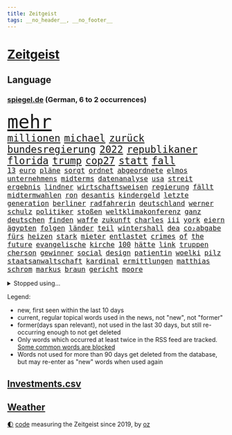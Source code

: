 ```yaml
---
title: Zeitgeist
tags: __no_header__, __no_footer__
---
```


# [Zeitgeist](https://oliz.io/zeitgeist/)

## Language

<h3><a href="https://www.spiegel.de" target="_blank">spiegel.de</a> (German, 6 to 2 occurrences)</h3>
<p style="font-family:monospace">
<span style="font-size:32pt"><a href="news_links.html#mehr" class="current">mehr</a></span>
<br>
<span style="font-size:17pt"><a href="news_links.html#millionen" class="current">millionen</a></span>
<span style="font-size:17pt"><a href="news_links.html#michael" class="current">michael</a></span>
<span style="font-size:17pt"><a href="news_links.html#zurück" class="current">zurück</a></span>
<span style="font-size:17pt"><a href="news_links.html#bundesregierung" class="current">bundesregierung</a></span>
<span style="font-size:17pt"><a href="news_links.html#2022" class="current">2022</a></span>
<span style="font-size:17pt"><a href="news_links.html#republikaner" class="current">republikaner</a></span>
<span style="font-size:17pt"><a href="news_links.html#florida" class="current">florida</a></span>
<span style="font-size:17pt"><a href="news_links.html#trump" class="current">trump</a></span>
<span style="font-size:17pt"><a href="news_links.html#cop27" class="current">cop27</a></span>
<span style="font-size:17pt"><a href="news_links.html#statt" class="current">statt</a></span>
<span style="font-size:17pt"><a href="news_links.html#fall" class="current">fall</a></span>
<br>
<span style="font-size:12pt"><a href="news_links.html#13" class="current">13</a></span>
<span style="font-size:12pt"><a href="news_links.html#euro" class="current">euro</a></span>
<span style="font-size:12pt"><a href="news_links.html#pläne" class="current">pläne</a></span>
<span style="font-size:12pt"><a href="news_links.html#sorgt" class="current">sorgt</a></span>
<span style="font-size:12pt"><a href="news_links.html#ordnet" class="current">ordnet</a></span>
<span style="font-size:12pt"><a href="news_links.html#abgeordnete" class="current">abgeordnete</a></span>
<span style="font-size:12pt"><a href="news_links.html#elmos" class="current">elmos</a></span>
<span style="font-size:12pt"><a href="news_links.html#unternehmens" class="current">unternehmens</a></span>
<span style="font-size:12pt"><a href="news_links.html#midterms" class="current">midterms</a></span>
<span style="font-size:12pt"><a href="news_links.html#datenanalyse" class="current">datenanalyse</a></span>
<span style="font-size:12pt"><a href="news_links.html#usa" class="current">usa</a></span>
<span style="font-size:12pt"><a href="news_links.html#streit" class="current">streit</a></span>
<span style="font-size:12pt"><a href="news_links.html#ergebnis" class="current">ergebnis</a></span>
<span style="font-size:12pt"><a href="news_links.html#lindner" class="current">lindner</a></span>
<span style="font-size:12pt"><a href="news_links.html#wirtschaftsweisen" class="current">wirtschaftsweisen</a></span>
<span style="font-size:12pt"><a href="news_links.html#regierung" class="current">regierung</a></span>
<span style="font-size:12pt"><a href="news_links.html#fällt" class="current">fällt</a></span>
<span style="font-size:12pt"><a href="news_links.html#midtermwahlen" class="current">midtermwahlen</a></span>
<span style="font-size:12pt"><a href="news_links.html#ron" class="current">ron</a></span>
<span style="font-size:12pt"><a href="news_links.html#desantis" class="current">desantis</a></span>
<span style="font-size:12pt"><a href="news_links.html#kindergeld" class="current">kindergeld</a></span>
<span style="font-size:12pt"><a href="news_links.html#letzte" class="current">letzte</a></span>
<span style="font-size:12pt"><a href="news_links.html#generation" class="current">generation</a></span>
<span style="font-size:12pt"><a href="news_links.html#berliner" class="current">berliner</a></span>
<span style="font-size:12pt"><a href="news_links.html#radfahrerin" class="current">radfahrerin</a></span>
<span style="font-size:12pt"><a href="news_links.html#deutschland" class="current">deutschland</a></span>
<span style="font-size:12pt"><a href="news_links.html#werner" class="current">werner</a></span>
<span style="font-size:12pt"><a href="news_links.html#schulz" class="new">schulz</a></span>
<span style="font-size:12pt"><a href="news_links.html#politiker" class="current">politiker</a></span>
<span style="font-size:12pt"><a href="news_links.html#stoßen" class="current">stoßen</a></span>
<span style="font-size:12pt"><a href="news_links.html#weltklimakonferenz" class="current">weltklimakonferenz</a></span>
<span style="font-size:12pt"><a href="news_links.html#ganz" class="current">ganz</a></span>
<span style="font-size:12pt"><a href="news_links.html#deutschen" class="current">deutschen</a></span>
<span style="font-size:12pt"><a href="news_links.html#finden" class="current">finden</a></span>
<span style="font-size:12pt"><a href="news_links.html#waffe" class="current">waffe</a></span>
<span style="font-size:12pt"><a href="news_links.html#zukunft" class="current">zukunft</a></span>
<span style="font-size:12pt"><a href="news_links.html#charles" class="current">charles</a></span>
<span style="font-size:12pt"><a href="news_links.html#iii" class="current">iii</a></span>
<span style="font-size:12pt"><a href="news_links.html#york" class="current">york</a></span>
<span style="font-size:12pt"><a href="news_links.html#eiern" class="new">eiern</a></span>
<span style="font-size:12pt"><a href="news_links.html#ägypten" class="current">ägypten</a></span>
<span style="font-size:12pt"><a href="news_links.html#folgen" class="current">folgen</a></span>
<span style="font-size:12pt"><a href="news_links.html#länder" class="current">länder</a></span>
<span style="font-size:12pt"><a href="news_links.html#teil" class="current">teil</a></span>
<span style="font-size:12pt"><a href="news_links.html#wintershall" class="current">wintershall</a></span>
<span style="font-size:12pt"><a href="news_links.html#dea" class="new">dea</a></span>
<span style="font-size:12pt"><a href="news_links.html#co₂abgabe" class="new">co₂abgabe</a></span>
<span style="font-size:12pt"><a href="news_links.html#fürs" class="current">fürs</a></span>
<span style="font-size:12pt"><a href="news_links.html#heizen" class="current">heizen</a></span>
<span style="font-size:12pt"><a href="news_links.html#stark" class="current">stark</a></span>
<span style="font-size:12pt"><a href="news_links.html#mieter" class="current">mieter</a></span>
<span style="font-size:12pt"><a href="news_links.html#entlastet" class="current">entlastet</a></span>
<span style="font-size:12pt"><a href="news_links.html#crimes" class="new">crimes</a></span>
<span style="font-size:12pt"><a href="news_links.html#of" class="current">of</a></span>
<span style="font-size:12pt"><a href="news_links.html#the" class="current">the</a></span>
<span style="font-size:12pt"><a href="news_links.html#future" class="current">future</a></span>
<span style="font-size:12pt"><a href="news_links.html#evangelische" class="new">evangelische</a></span>
<span style="font-size:12pt"><a href="news_links.html#kirche" class="current">kirche</a></span>
<span style="font-size:12pt"><a href="news_links.html#100" class="current">100</a></span>
<span style="font-size:12pt"><a href="news_links.html#hätte" class="current">hätte</a></span>
<span style="font-size:12pt"><a href="news_links.html#link" class="current">link</a></span>
<span style="font-size:12pt"><a href="news_links.html#truppen" class="current">truppen</a></span>
<span style="font-size:12pt"><a href="news_links.html#cherson" class="current">cherson</a></span>
<span style="font-size:12pt"><a href="news_links.html#gewinner" class="current">gewinner</a></span>
<span style="font-size:12pt"><a href="news_links.html#social" class="current">social</a></span>
<span style="font-size:12pt"><a href="news_links.html#design" class="current">design</a></span>
<span style="font-size:12pt"><a href="news_links.html#patientin" class="current">patientin</a></span>
<span style="font-size:12pt"><a href="news_links.html#woelki" class="current">woelki</a></span>
<span style="font-size:12pt"><a href="news_links.html#pilz" class="current">pilz</a></span>
<span style="font-size:12pt"><a href="news_links.html#staatsanwaltschaft" class="current">staatsanwaltschaft</a></span>
<span style="font-size:12pt"><a href="news_links.html#kardinal" class="current">kardinal</a></span>
<span style="font-size:12pt"><a href="news_links.html#ermittlungen" class="current">ermittlungen</a></span>
<span style="font-size:12pt"><a href="news_links.html#matthias" class="current">matthias</a></span>
<span style="font-size:12pt"><a href="news_links.html#schrom" class="new">schrom</a></span>
<span style="font-size:12pt"><a href="news_links.html#markus" class="current">markus</a></span>
<span style="font-size:12pt"><a href="news_links.html#braun" class="current">braun</a></span>
<span style="font-size:12pt"><a href="news_links.html#gericht" class="current">gericht</a></span>
<span style="font-size:12pt"><a href="news_links.html#moore" class="new">moore</a></span>
</p>
<details>
<summary>Stopped using...</summary>
<p class="former" style="font-size:12pt">
einwohner(748) früh(748) aufgerufen(747) bernd(747) ruhe(747) coronaregeln(746) kliniken(746) menge(746) neuinfektionen(746) reiner(746) senat(746) volker(746) gesamte(745) manager(745) mitte(745) privaten(745) terroristen(745) vermutlich(745) zuerst(745) bayerische(744) bundesrepublik(744) ddr(744) erinnerungen(744) hört(744) million(744) regisseur(744) schlimm(744) schwedische(744) spanier(744) trägt(744) badenwürttembergs(743) bayerns(743) erheblich(743) gemeinde(743) gemessen(743) hollywood(743) ifoinstitut(743) protestiert(743) treibt(743) alpen(742) bedeuten(742) bundesland(742) eugh(742) hongkong(742) standort(742) theater(742) verfolgen(742) jörg(741) kochinstitut(741) mutmaßlich(741) provinz(741) sicherte(741) spektakulär(741) todesfälle(741) usamerikaner(741) andrea(740) anthony(740) bayerischen(740) cdupolitiker(740) dietmar(740) erzählen(740) kanzlerin(740) kontrolliert(740) leichen(740) richterin(740) rki(740) stößt(740) walter(740) ökonom(740) argumente(739) aufs(739) kapitol(739) null(739) schwierigkeiten(739) siebentageinzidenz(739) teilnehmer(739) 125(738) 44(738) billionen(738) dominiert(738) englischen(738) hans(738) medikamente(738) rückschlag(738) verbindung(738) voller(738) öffentlichkeit(738) demonstrationen(737) ehren(737) einzug(737) kommission(737) länge(737) selben(737) verspielt(737) wales(737) debüt(736) hamilton(736) leyen(736) riss(736) sinken(736) beachten(735) leid(735) persönlich(735) verbindet(735) verlierer(735) wären(735) trauen(734) schlagzeilen(733) studien(733) störung(733) tonnen(733) trennen(733) viertelfinale(733) anteil(732) aufklären(732) bekamen(732) lieferten(732) entwickeln(731) festgestellt(731) schmidt(731) beschränkungen(730) inzidenz(730) stärke(730) älteren(730) eigener(729) fortgesetzt(729) philipp(729) polnische(729) schwerem(729) ständig(729) begriff(728) jemen(728) töten(728) aktivistin(727) näher(727) porsche(727) produzieren(727) sozialdemokraten(727) spektakuläre(727) aktiv(726) coronatests(726) gaben(726) impfkampagne(724) nase(724) gesundheitsministerium(723) prognosen(723) varianten(723) antonio(722) nah(722) alexandra(721) engpässe(721) garten(721) stieß(721) amerikas(719) singapur(719) richard(718) bester(716) chats(716) trug(716) züge(716) fußballem(715) sergio(715) enttäuschung(714) regelung(714) produziert(712) stört(712) profis(710) angeboten(709) heutigen(709) uhaft(709) schock(707) bundesnetzagentur(703) mindestlohn(703) 91(701) laufbahn(699) patzt(699) ursprünglich(699) entspannt(693) palästinenser(693) strukturen(686) flog(684) größe(673) gelangt(668) leiter(658) mallorca(651) lieferketten(647) autobauer(628) fuhren(627) bein(605) kannte(604) medaille(600) strecken(576) 15jähriger(571) lahm(571) diplomatische(568) reisenden(565) vehement(554) finanziert(543) stoltenberg(542) trost(537) eskalierte(534) bka(533) dynamo(525) deutschkolumne(511) gegend(509) lehren(506) parlamentswahlen(502) flohen(501) kw(497) mangelware(495) geflüchtet(488) leichten(486) füllen(479) zerstörte(479) kilogramm(472) coup(465) boston(461) floh(460) brücken(456) oberbayern(449) amoklauf(445) komitee(443) erfolgreichste(442) 120(438) norwegischen(438) highlights(431) bedrohen(430) genervt(430) gesammelt(425) händen(420) anlage(417) ausfälle(416) regierte(416) nouripour(415) omid(415) zeitungsbericht(415) niedergang(414) überraschende(411) hawaii(410) staatspräsident(403) teamkollege(401) autounfall(399) gesetzentwurf(399) messe(396) fünftel(395) spiegelkorrespondent(395) grafiken(392) anton(391) elfjährige(389) erzbischof(389) exklusiven(388) geladen(388) mehrwertsteuer(388) bedrängnis(386) millionenhöhe(386) einigt(383) kleinere(381) briefe(380) einschätzungen(372) coronalage(366) andrang(362) ostdeutschland(358) schlimme(358) gap(357) siegerin(357) 30000(356) 41(355) beliebt(353) härte(353) rechtsextremer(353) schülerin(353) kardashian(351) baldwin(348) generationen(348) gasknappheit(347) verwehrt(345) euländer(344) donbass(342) 77(337) empfindliche(333) vatikan(332) gewaltsamen(331) energiekonzern(323) 87(312) verabschieden(312) eukommissionschefin(308) wiegen(306) einzig(303) frühe(302) beamter(301) brown(301) sanitäter(299) organisiert(298) finnlands(297) problematisch(296) audi(294) oscar(293) sozialleistungen(293) allzu(288) stuhl(288) wimbledon(288) wolf(285) zusammenhalt(283) mutigen(282) lebensmittelpreise(280) versteigerung(280) berichteten(279) kassel(277) spielern(276) baute(273) rio(273) vielfalt(273) spaltung(272) glanz(271) tourist(270) handelte(268) iraner(266) verweisen(266) marilyn(264) helikopter(263) dresdner(261) dramatischer(260) abzuwenden(259) herausgefunden(259) stuttgarter(259) experiment(257) weltgrößte(256) barbara(255) philosoph(255) runter(254) abgeschnitten(252) schätzt(252) zurecht(252) verpflichtende(251) fraglich(250) schnellste(250) infolge(248) abschaffung(247) anhalten(245) weltgesundheitsorganisation(245) radprofi(244) funk(242) hagelt(242) krause(242) ansprache(241) motiven(240) 19jährige(239) akt(239) problems(239) zivilen(239) gestärkt(235) flughafens(234) zugesagt(233) analysen(232) drittes(232) bezahlung(230) finaleinzug(230) gebiete(228) 170(226) befanden(225) sanktionspaket(225) sportart(225) sang(223) verfolgungsjagd(222) austausch(221) hochschule(221) bargeld(219) ferne(219) h(219) beitritt(218) greg(214) ungewiss(214) glaubten(213) monarchie(213) patrick(212) achtzigern(210) breiten(210) landung(210) drücken(209) klassenzimmer(209) abgeschoben(208) niedersächsischen(208) trier(207) burkhard(205) leitungen(205) regie(205) leclerc(204) pole(203) rauch(203) smarten(203) wiedervereinigung(203) downsyndrom(202) frauenfußball(202) raketenangriff(201) natobeitritt(200) auszugehen(199) emtitel(198) verfolgung(198) formel1rennen(197) freundinnen(197) zuflucht(197) g20(196) spielerinnen(196) fußballerinnen(195) zuschauern(195) prag(194) bauten(192) fair(192) humor(192) orientierung(192) wärmer(192) kräften(191) riskieren(191) bühnen(190) pipelines(190) gesenkt(189) packenden(189) lehrerverbände(188) rechenschaft(187) 46(186) fellner(185) jamal(184) kotropfen(184) nachfolgerin(184) meeresspiegel(183) qualifikation(183) festland(182) gewaltverbrechen(182) nordrheinwestfälischen(181) sammelte(181) bogen(180) ausbeutung(179) bergsteiger(178) generalstaatsanwaltschaft(177) schindler(177) verwechslung(176) arminia(175) bayreuth(173) schwedens(173) wehrmacht(172) anrecht(171) boomt(171) mysteriösen(170) szenario(170) terrorakt(170) aufsteiger(167) brände(167) dänische(167) schwedischen(166) set(166) entbunden(165) rüsten(165) stürmte(165) überfüllten(165) di(163) alec(162) walker(162) wütende(162) händeringend(161) kürzt(161) münchens(161) ablesen(160) kleinem(160) vorrang(160) ankara(159) konzerte(159) privatleute(159) wasserknappheit(159) plagt(158) stramm(158) zurückgelassen(158) assadregimes(157) ewigen(157) momentan(156) lngterminal(155) erleichtert(154) frodeno(154) vermittelte(154) vorgeschrieben(154) längerer(153) schutzmasken(153) umbringen(153) traktor(152) bgh(151) boote(151) tschechische(151) kai(150) kleid(150) monroe(149) nationalisten(149) dürren(148) balkon(147) weitreichenden(147) detailliert(146) gremiums(146) hadert(146) starkgemacht(146) vergewaltiger(145) debattiert(144) bezirk(143) elfmeterschießen(143) japanische(143) selbstbestimmung(143) verkörperte(143) beruhigen(142) günter(142) nervös(142) studiert(142) ulrich(141) bistum(140) exmann(140) handgreiflich(140) ortskräfte(140) toben(140) malaika(139) stürmten(138) anhaltende(137) bedrohte(137) einschlafen(137) junta(137) rechtlich(137) empfehlungen(136) riefen(136) uvalde(136) kandidiert(135) spacey(135) spätes(135) erstickte(134) triumphierte(134) unhcr(134) joshua(133) kimmich(133) lenkt(133) nächster(133) prince(133) bar(131) schergen(131) wohnmobil(131) zuwanderer(131) betreuung(130) haushaltspolitik(130) periode(130) teamchef(130) geschäftsmodell(129) charakterlichen(128) linker(128) verschrieben(128) andrew(126) angezählt(126) bahnsteig(126) pendler(126) putsch(126) unentschieden(126) bruno(124) nähert(124) posse(124) sahen(124) übernahmen(124) favre(123) schwul(123) südlich(123) verfassungsänderung(123) 20jähriger(122) rechtskräftig(122) keinerlei(121) nahrung(121) persönlicher(121) kämen(120) rudert(120) brett(119) wmhalbfinale(119) einschlagen(117) mob(117) schlachten(117) wozu(117) beurlaubt(116) fashion(116) löcher(116) regenbogenfahne(116) befördert(115) bemerkenswert(115) glücklos(115) hardliner(115) pay(115) plakate(115) riesig(114) 52(113) bremsten(113) kadyrow(113) ramsan(113) technologie(113) temperatur(113) zeige(113) campus(112) passau(112) feststellen(111) geeigneten(111) hungernden(111) weltstar(111) überwunden(111) rast(110) hof(109) verstoßen(109) eautos(108) extra(108) hosen(108) katholiken(108) kilo(108) sehe(108) alain(107) elvis(107) energieunternehmen(107) mogelpackung(107) niedersachsens(107) zelt(107) kette(106) orientieren(106) ausmaße(105) erlegen(105) frauenrechte(105) week(105) zuhause(105) bergregion(104) funktionierte(104) oslo(104) gustav(103) layla(103) bahnstreik(102) brettspiel(102) eingeschlagen(102) billig(101) paulo(101) são(101) 17jährigen(100) handgemenge(100) na(100) partien(100) schlief(100) achterbahn(99) lucas(98) patientinnen(97) sexistische(97) folgten(96) klagten(96) verbands(96) aktueller(95) außenwelt(95) edinburgh(95) haller(95) saisonauftakt(95) högel(94) niels(94) mitentscheiden(93) privater(93) verträge(93) wählten(93) lokomotive(92) nördlich(92) doppelleben(91) gefährt(91) lizenzen(91) pistorius(91) prüfungen(91) topverdiener(91) verblüffende(91) ausreißer(90) bergwanderer(90) demografische(90) grönland(90) massentauglich(90) onlinemarktplatz(90) tagebücher(90) 6000(89) ablaufen(89) abschneidet(89) erzeugen(89) gassperren(89) menschenrechtsorganisationen(89) drehten(88) filmregisseur(88) freispruch(88) mangellage(88) skifahrer(88) toilette(88) format(87) anfühlt(86) ausbleiben(86) gelähmt(86) grundsteuer(86) känguru(86) rechtsradikaler(86) rollendes(86) salz(86) vermietern(86) anhaltspunkte(85) feststellung(85) handgreiflichkeiten(85) raubt(85) scheiterten(85) sinatra(85) sommerfest(85) sterberate(85) uber(85) wuchtigen(85) zugverkehr(85) kategorie(84) schockmoment(84) schottischen(84) verabreicht(84) wettbewerbe(84) entgegengestellt(83) radfahrer(83) realpolitik(83) 132(82) 60jährige(82) größtes(82) milizen(82) sicherheitslage(82) woman(82) überragte(82) aufrechterhalten(81) dänischer(81) gender(81) hallo(81) lokalen(81) unterschlupf(81) aufatmen(80) befeuern(80) diffusen(80) laute(80) markenkern(80) nordsyrien(80) rekruten(80) 134(79) bestritten(79) kanalinsel(79) mateusz(79) schlossen(79) gefühlt(78) gesang(78) heizung(78) trailer(78) umverteilung(78) entgegenwirken(77) farce(77) seid(77) torpediert(77) üblich(77) holten(76) landeschef(76) notbremsung(76) supermarktkette(76) twitteraccount(76) bestsellerautor(75) hinterlegt(75) preissteigerung(75) 14jährige(74) 8000(74) kriselnden(74) manipulation(74) passte(74) rauf(74) vereinbarten(74) einzuziehen(73) mansplaining(73) modediscounter(73) notfallplan(73) nothing(73) prototypen(73) stabhochspringer(73) gleichberechtigten(72) jared(72) marvin(72) prosieben(72) pullover(72) rudolph(72) shitstorm(72) verpflichtungen(72) überwiegend(72) coronaisolation(71) familienurlaub(71) ghislaine(71) krankenhausgesellschaft(71) maxwell(71) mitansehen(71) politikwissenschaftler(71) spieleklassiker(71) vergebens(71) vorschlagen(71) wunden(71) angeln(70) baerbocks(70) befreite(70) eingekesselt(70) ost(70) souveräner(70) synodaler(70) vertuscht(70) evakuieren(69) fremdverschulden(69) isolationspflicht(69) parteikollegin(69) professor(69) slogan(69) straelen(69) walisischen(69) zuschüssen(69) ermutigt(68) generalleutnant(68) satan(68) siegessicher(68) sozialsystem(68) streiks(68) 25000(67) bambi(67) indischer(67) kapazität(67) steuerpläne(67) widersprach(67) andauernden(66) erhebliches(66) garantiert(66) schenkte(66) staatsfernsehens(66) 131(65) anwärter(65) gasumlage(65) großflächige(65) kriegstreiberin(65) petraeus(65) stärkt(65) unoflüchtlingshilfswerk(65) besetzung(64) booten(64) canceln(64) drüben(64) eingeschlossene(64) endstation(64) skelettierte(64) usgeneral(64) wünsche(64) 138(63) fußballzweitligist(63) leistet(63) leiterin(63) manövern(63) modeste(63) nahles(63) uralte(63) ussenat(63) 43jährigen(62) abgelegensten(62) beleidigte(62) films(62) frachtschiff(62) künste(62) leverkusener(62) musiala(62) porträt(62) achterbahnfahrt(61) disco(61) gesunde(61) lederhosen(61) linder(61) marken(61) unfassbare(61) viertligist(61) aufgewachsen(60) handbremse(60) klassenzimmern(60) volksparkstadion(60) völkerrechtswidrig(60) erklärten(59) janeiro(59) 63(58) coronainfektionen(58) festzelt(58) steuerentlastung(58) verschlossen(58) übernahm(58) befehlsgeber(57) filzaffäre(57) ironman(57) kappt(57) keinesfalls(57) lebensgefährliche(57) patzte(57) verurteilter(57) vorbestrafter(57) weigerte(57) anfangs(56) geldwäsche(56) ramona(56) steuersatz(56) websites(56) abfedern(55) ballkontakt(55) bronzemedaille(55) einstand(55) gebot(55) oscarpreisträger(55) woanders(55) ardchef(54) audretsch(54) filmfest(54) flüchtling(54) 19jährigen(53) altern(53) cumexskandal(53) entschlossene(53) fische(53) gott(53) havanna(53) kubas(53) schmuck(53) wallraff(53) abschläge(52) sabotageakten(52) twittert(52) analysieren(51) annexion(51) geöffnete(51) jackson(51) missverständnis(51) rutschen(51) tätern(51) wohlwollen(51) glaubwürdigkeit(50) gräbt(50) richtete(50) schlaganfall(50) spülen(50) angler(49) auseinander(49) auszählungen(49) beschaffen(49) detonierte(49) gekracht(49) lettland(49) populär(49) unternimmt(49) bellen(48) finne(48) randale(48) senkung(48) verbal(48) abgabefrist(47) haufen(47) rückten(47) unomenschenrechtsbüro(47) drehbuchautor(46) staatsfonds(46) zweistellig(46) causa(45) eröffneten(45) feierlaune(45) fernhalten(45) kinderbuch(45) ladekabel(45) pilotengewerkschaft(45) tabellenplatz(45) absatz(44) befürworten(44) eignung(44) entgehen(44) fortuna(44) irgendwie(44) klang(44) nervösen(44) rekordzahl(44) speisen(44) wyoming(44) biermann(43) indigener(43) vorreiter(43) feierten(42) rassistischer(42) spiegeltitelgeschichte(42) versiegt(42) vertuschung(42) yorker(42) zerlegt(42) brummt(41) geteilt(41) recherchierte(41) rechnungen(41) usbörsenaufsicht(41) verfügbaren(41) versuchter(41) leistungssport(40) aufholjagd(39) ausbilden(39) berührt(39) erkältungssymptome(39) fraktionsvize(39) produzenten(39) riga(39) austragen(38) chengdu(38) vorbeikommen(38) antideutsche(37) ausgestattet(37) breite(37) eingenommen(37) grundsätzliche(37) senioren(37) singer(37) dracula(36) finanzministerium(36) menopause(36) republikanische(36) toren(36) wohngeld(36) iranerinnen(35) laos(35) lasst(35) leverkusens(35) listen(35) stemmen(35) tel(35) tüten(35) gegenangriff(34) himalaja(34) lebensmittelhändler(34) realitystar(34) seidl(34) überraschender(34) expertenteam(33) freiwilliger(33) lungeninfektion(33) malte(33) podiumsdiskussion(33) schulbezirk(33) spdministerpräsident(33) verwirrt(33) zurückeroberten(33) zurückgekommen(33) abgrenzung(32) baltische(32) eautobauer(32) entkam(32) recherche(32) titelverteidigung(32) verursachte(32) wahlgang(32) überqueren(32) denis(31) elften(31) gebrauchen(31) holocaustüberlebende(31) prozessauftakt(31) rängen(31) bluthund(30) diensten(30) gaspipelines(30) gedächtnisverlust(30) gesunkenen(30) vollmundigen(30) ausnahmsweise(29) beliefern(29) betrogen(29) fachmesse(29) glückwünsche(29) maschinenpistole(29) thatcher(29) versorgern(29) verzögern(29) bedeutendsten(28) irland(28) vermasselte(28) angelina(27) eingriff(27) fußballfans(27) handelskette(27) jolie(27) modewelt(27) nationaltrainer(27) publikumsliebling(27) sparta(27) verschenkt(27) a3(26) abschöpfung(26) enthauptet(26) kolonialismus(26) stillstand(26) triathlon(26) wandgemälde(26) auszug(25) gigantischen(25) lähmungen(25) protestcamp(25) vattenfall(25) wendepunkt(25) angreifen(24) aviv(24) bedeutende(24) erschließen(24) festung(24) finanzämter(24) passagier(24) tshirt(24) anstrengen(23) atmet(23) autorennen(23) eigenschaften(23) einsamkeit(23) erwähnung(23) graz(23) illegales(23) mitteilte(23) ostfriesland(23) zahnarzt(23) zähne(23) buckingham(22) filmgeschichte(22) kompliziert(22) milliardenjongleur(22) nachbarstaat(22) palace(22) prunkvollen(22) aussortiert(21) auswärtsspiele(21) bewaffnete(21) blond(21) informanten(21) inzidenzen(21) kontern(21) kruse(21) laufsteg(21) persönlichkeiten(21) zimmer(21) 47jährige(20) arzneimittel(20) bereichert(20) fortschritte(20) geströmt(20) heutzutage(20) vornehmen(20) zeilen(20) chronische(19) durchgesetzt(19) konvoi(19) machtwechsel(19) manches(19) oppositionspartei(19) totaler(19) trüb(19) verwundung(19) windhorst(19) arbeitsgericht(18) bruch(18) ewa(18) initiiert(18) londonmarathon(18) verpassten(18) vorausgesagt(18) nordhessen(17) smartwatch(17) spätere(17) berchtesgadener(16) brunsbüttel(16) bürgerliche(16) freiwillige(16) fridays(16) königsfamilie(16) niemann(16) propagandisten(16) testfahrt(16) versorgungssicherheit(16) filmstarts(15) fortan(15) hustensaft(15) riskante(15) staatlicher(15) steuerzahlern(15) tattoos(15) teilmobilmachung(15) bundespräsidentenwahl(14) eineinhalb(14) ernähren(14) erziehen(14) kommissar(14) oktoberfests(14) unileben(14) wahllokale(14) ballistische(13) claas(13) gunners(13) hilary(13) jazz(13) militärdienst(13) olivier(13) relotius(13) schmutzig(13) ausnutzen(12) bewaffnen(12) feministischen(12) fünfzigerjahren(12) maximalen(12) misstraut(12) mitgebracht(12) störer(12) überraschte(12) arbeitsbelastung(11) ausmaßes(11) contest(11) eurovision(11) grünheide(11) hit(11) rechtswidrig(11) tendenz(11) unerwartete(11) wirbelsturm(11)
</p>
</details>
<p>Legend:
<ul>
<li><span class="new">new</span>, first seen within the last 10 days</li>
<li><span class="current">current</span>, regular topical words used in the news, not "new", not "former"</li>
<li><span class="former">former(days span relevant)</span>, not used in the last 30 days, but still re-occurring enough to not get deleted</li>
<li>Only words which occurred at least twice in the RSS feed are tracked. <a href="language/filters.py">Some common words are blocked</a></li>
<li>Words not used for more than 90 days get deleted from the database, but may re-enter as "new" words when used again</li>
</ul>
</p>

## [Investments](investments.html)[.csv](investments.csv)

## [Weather](weather.html)

<footer>
<a href="javascript:toggleTheme()" class="nav">🌓</a>
<a href="https://github.com/ooz/zeitgeist">code</a> measuring the Zeitgeist since 2019, by <a href="https://oliz.io">oz</a>
</footer>
